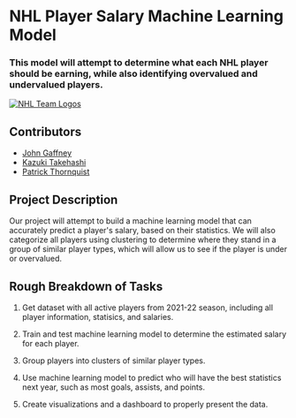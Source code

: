 # NHL Player Salary Machine Learning Model
### This model will attempt to determine what each NHL player should be earning, while also identifying overvalued and undervalued players.

[![NHL Team Logos](https://cms.nhl.bamgrid.com/images/photos/325781146/1024x576/cut.jpg)](https://cms.nhl.bamgrid.com/images/photos/325781146/1024x576/cut.jpg)

## Contributors

- [John Gaffney]
- [Kazuki Takehashi]
- [Patrick Thornquist]


## Project Description

Our project will attempt to build a machine learning model that can accurately predict a player's salary, based on their statistics. We will also categorize all players using clustering to determine where they stand in a group of similar player types, which will allow us to see if the player is under or overvalued. 

## Rough Breakdown of Tasks

1. Get dataset with all active players from 2021-22 season, including all player information, statisics, and salaries.
2. Train and test machine learning model to determine the estimated salary for each player.
3. Group players into clusters of similar player types.
4. Use machine learning model to predict who will have the best statistics next year, such as most goals, assists, and points.
5. Create visualizations and a dashboard to properly present the data. 

   [John Gaffney]: <https://www.linkedin.com/in/johngaffneymaterialscience/>
   [Kazuki Takehashi]: <https://www.linkedin.com/in/kazuki-takehashi-b084963a/>
   [Patrick Thornquist]: <https://www.linkedin.com/in/patrickthornquist/>
  
